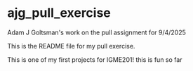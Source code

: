 # ajg_pull_exercise
Adam J Goltsman's work on the pull assignment for 9/4/2025

This is the README file for my pull exercise.

This is one of my first projects for IGME201!
this is fun so far
